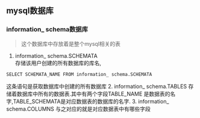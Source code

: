 ## mysql数据库
### information_ schema数据库
>这个数据库中存放着是整个mysql相关的表

1.  information_ schema.SCHEMATA  
存储该用户创建的所有数据库的库名,

```mysql
SELECT SCHEMATA_NAME FROM information_ schema.SCHEMATA  
```


这条语句是获取数据库中创建的所有数据库
2.  information_ schema.TABLES 
存储着数据库中所有的数据表.其中有两个字段TABLE_NAME 是数据表的名字,TABLE_SCHEMATA是对应数据表的数据库的名字. 
3. information_ schema.COLUMNS
与之对应的就是对应数据表中有哪些字段
